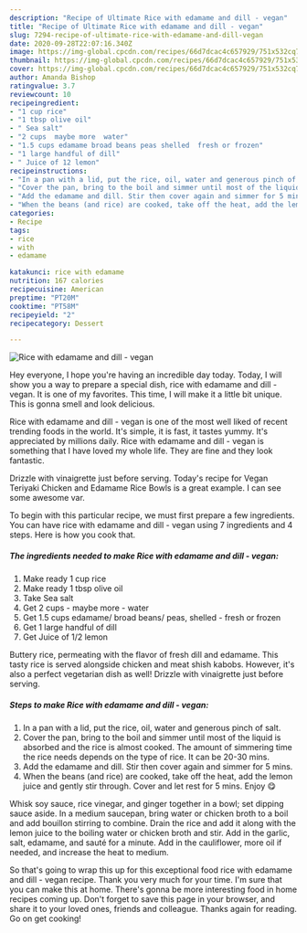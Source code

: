```yaml
---
description: "Recipe of Ultimate Rice with edamame and dill - vegan"
title: "Recipe of Ultimate Rice with edamame and dill - vegan"
slug: 7294-recipe-of-ultimate-rice-with-edamame-and-dill-vegan
date: 2020-09-28T22:07:16.340Z
image: https://img-global.cpcdn.com/recipes/66d7dcac4c657929/751x532cq70/rice-with-edamame-and-dill-vegan-recipe-main-photo.jpg
thumbnail: https://img-global.cpcdn.com/recipes/66d7dcac4c657929/751x532cq70/rice-with-edamame-and-dill-vegan-recipe-main-photo.jpg
cover: https://img-global.cpcdn.com/recipes/66d7dcac4c657929/751x532cq70/rice-with-edamame-and-dill-vegan-recipe-main-photo.jpg
author: Amanda Bishop
ratingvalue: 3.7
reviewcount: 10
recipeingredient:
- "1 cup rice"
- "1 tbsp olive oil"
- " Sea salt"
- "2 cups  maybe more  water"
- "1.5 cups edamame broad beans peas shelled  fresh or frozen"
- "1 large handful of dill"
- " Juice of 12 lemon"
recipeinstructions:
- "In a pan with a lid, put the rice, oil, water and generous pinch of salt."
- "Cover the pan, bring to the boil and simmer until most of the liquid is absorbed and the rice is almost cooked. The amount of simmering time the rice needs depends on the type of rice. It can be 20-30 mins."
- "Add the edamame and dill. Stir then cover again and simmer for 5 mins."
- "When the beans (and rice) are cooked, take off the heat, add the lemon juice and gently stir through. Cover and let rest for 5 mins. Enjoy 😋"
categories:
- Recipe
tags:
- rice
- with
- edamame

katakunci: rice with edamame 
nutrition: 167 calories
recipecuisine: American
preptime: "PT20M"
cooktime: "PT58M"
recipeyield: "2"
recipecategory: Dessert

---
```



![Rice with edamame and dill - vegan](https://img-global.cpcdn.com/recipes/66d7dcac4c657929/751x532cq70/rice-with-edamame-and-dill-vegan-recipe-main-photo.jpg)

Hey everyone, I hope you're having an incredible day today. Today, I will show you a way to prepare a special dish, rice with edamame and dill - vegan. It is one of my favorites. This time, I will make it a little bit unique. This is gonna smell and look delicious.

Rice with edamame and dill - vegan is one of the most well liked of recent trending foods in the world. It's simple, it is fast, it tastes yummy. It's appreciated by millions daily. Rice with edamame and dill - vegan is something that I have loved my whole life. They are fine and they look fantastic.

Drizzle with vinaigrette just before serving. Today&#39;s recipe for Vegan Teriyaki Chicken and Edamame Rice Bowls is a great example. I can see some awesome var.


To begin with this particular recipe, we must first prepare a few ingredients. You can have rice with edamame and dill - vegan using 7 ingredients and 4 steps. Here is how you cook that.

<!--inarticleads1-->

##### The ingredients needed to make Rice with edamame and dill - vegan:

1. Make ready 1 cup rice
1. Make ready 1 tbsp olive oil
1. Take  Sea salt
1. Get 2 cups - maybe more - water
1. Get 1.5 cups edamame/ broad beans/ peas, shelled - fresh or frozen
1. Get 1 large handful of dill
1. Get  Juice of 1/2 lemon


Buttery rice, permeating with the flavor of fresh dill and edamame. This tasty rice is served alongside chicken and meat shish kabobs. However, it&#39;s also a perfect vegetarian dish as well! Drizzle with vinaigrette just before serving. 

<!--inarticleads2-->

##### Steps to make Rice with edamame and dill - vegan:

1. In a pan with a lid, put the rice, oil, water and generous pinch of salt.
1. Cover the pan, bring to the boil and simmer until most of the liquid is absorbed and the rice is almost cooked. The amount of simmering time the rice needs depends on the type of rice. It can be 20-30 mins.
1. Add the edamame and dill. Stir then cover again and simmer for 5 mins.
1. When the beans (and rice) are cooked, take off the heat, add the lemon juice and gently stir through. Cover and let rest for 5 mins. Enjoy 😋


Whisk soy sauce, rice vinegar, and ginger together in a bowl; set dipping sauce aside. In a medium saucepan, bring water or chicken broth to a boil and add bouillon stirring to combine. Drain the rice and add it along with the lemon juice to the boiling water or chicken broth and stir. Add in the garlic, salt, edamame, and sauté for a minute. Add in the cauliflower, more oil if needed, and increase the heat to medium. 

So that's going to wrap this up for this exceptional food rice with edamame and dill - vegan recipe. Thank you very much for your time. I'm sure that you can make this at home. There's gonna be more interesting food in home recipes coming up. Don't forget to save this page in your browser, and share it to your loved ones, friends and colleague. Thanks again for reading. Go on get cooking!
